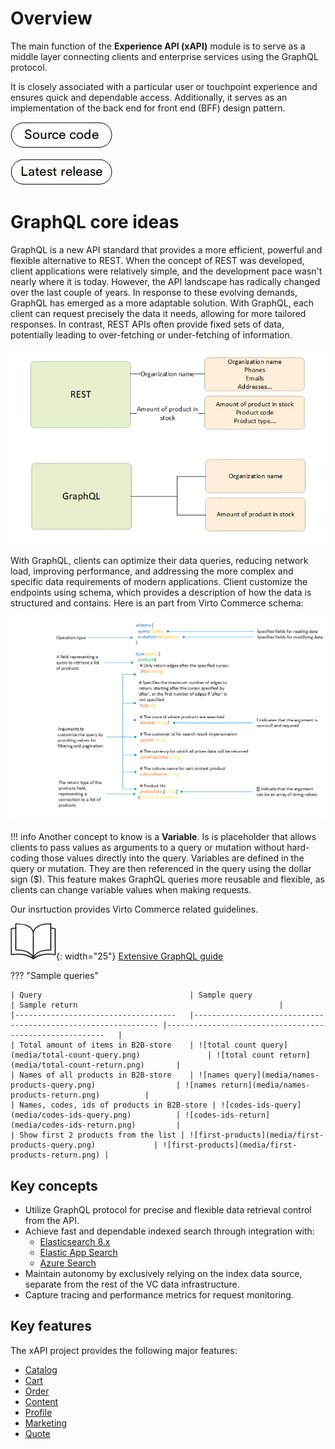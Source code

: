 # Overview

The main function of the **Experience API (xAPI)** module is to serve as a middle layer connecting clients and enterprise services using the GraphQL protocol. 

It is closely associated with a particular user or touchpoint experience and ensures quick and dependable access. Additionally, it serves as an implementation of the back end for front end (BFF) design pattern.

[![Source code](media/source_code.png)](https://github.com/VirtoCommerce/vc-module-experience-api)

[![Latest release](media/latest_release.png)](https://github.com/VirtoCommerce/vc-module-experience-api/releases/)


# GraphQL core ideas

GraphQL is a new API standard that provides a more efficient, powerful and flexible alternative to REST. When the concept of REST was developed, client applications were relatively simple, and the development pace wasn't nearly where it is today. However, the API landscape has radically changed over the last couple of years. In response to these evolving demands, GraphQL has emerged as a more adaptable solution. With GraphQL, each client can request precisely the data it needs, allowing for more tailored responses. In contrast, REST APIs often provide fixed sets of data, potentially leading to over-fetching or under-fetching of information. 

![graphQL-Rest](media/rest-graphQL.png)

With GraphQL, clients can optimize their data queries, reducing network load, improving performance, and addressing the more complex and specific data requirements of modern applications. Client customize the endpoints using schema, which provides a description of how the data is structured and contains. Here is an part from Virto Commerce schema:

![schema](media/schema.png)

!!! info
    Another concept to know is a **Variable**. Is is placeholder that allows clients to pass values as arguments to a query or mutation without hard-coding those values directly into the query. Variables are defined in the query or mutation. They are then referenced in the query using the dollar sign ($). This feature makes GraphQL queries more reusable and flexible, as clients can change variable values when making requests.

Our insrtuction provides Virto Commerce related guidelines. 

![Readmore](media/readmore.png){: width="25"} [Extensive GraphQL guide](https://graphql.org/learn/)

??? "Sample queries"

    | Query                              	| Sample query                         	                        | Sample return                 	                        |
    |------------------------------------	|--------------------------------------------------------------	|--------------------------------------------------------	|
    | Total amount of items in B2B-store 	| ![total count query](media/total-count-query.png) 	          | ![total count return](media/total-count-return.png) 	  |
    | Names of all products in B2B-store 	| ![names query](media/names-products-query.png) 	              | ![names return](media/names-products-return.png) 	      |
    | Names, codes, ids of products in B2B-store | ![codes-ids-query](media/codes-ids-query.png)          | ![codes-ids-return](media/codes-ids-return.png)         | 
    | Show first 2 products from the list | ![first-products](media/first-products-query.png)             | ![first-products](media/first-products-return.png) |


## Key сoncepts

* Utilize GraphQL protocol for precise and flexible data retrieval control from the API.
* Achieve fast and dependable indexed search through integration with:
    * [Elasticsearch 8.x](https://www.elastic.co/downloads/elasticsearch)
    * [Elastic App Search](https://www.elastic.co/downloads/app-search)
    * [Azure Search]()
* Maintain autonomy by exclusively relying on the index data source, separate from the rest of the VC data infrastructure.
* Capture tracing and performance metrics for request monitoring.

## Key features

The xAPI project provides the following major features:

- [Catalog](Catalog/overview.md)
- [Cart](Cart/overview.md)
- [Order](Order/overview.md)
- [Content](Content/overview.md)
- [Profile](Profile/overview.md)
- [Marketing](Quote/overview.md)
- [Quote](Quote/overview.md)

